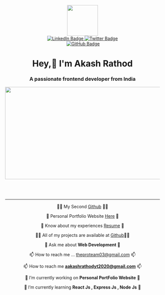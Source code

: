 



<div id="header" align="center">
  <img src="https://media.giphy.com/media/M9gbBd9nbDrOTu1Mqx/giphy.gif" width="100"/>
  <div id="badges">
    <a href="https://www.linkedin.com/in/akash-rathod-01b630259/">
      <img src="https://img.shields.io/badge/LinkedIn-blue?style=for-the-badge&logo=linkedin&logoColor=white" alt="LinkedIn Badge"/>
    </a>
    <a href="#">
      <img src="https://img.shields.io/badge/Twitter-blue?style=for-the-badge&logo=twitter&logoColor=white" alt="Twitter Badge"/>
    </a>
  </div>
  <img src="https://komarev.com/ghpvc/?username=ak-akash03&style=flat-square&color=blue" alt=""/>
<a href="https://github.com/ak-akash03?tab=followers"><img src="https://img.shields.io/github/followers/ak-akash03?label=Followers&style=social" alt="GitHub Badge"></a>
  <h1 color="blue">
    Hey,👋 I'm Akash Rathod
<h3 align="center">A passionate frontend developer from India</h3>
  </h1>
</div>
<div align="center">
  <img src="https://media.giphy.com/media/dWesBcTLavkZuG35MI/giphy.gif" width="600" height="300"/>
</div><br><br><br>

___


<div id="header" align="center">
  
   👨‍💻 My Second [Github](https://github.com/ak-akash03) 👨‍💻
   
   📝 Personal Portfolio Website  [Here](https://ak-akash03.github.io/personal-portfolio/) 📝
   
   📄 Know about my experiences [Resume](https://drive.google.com/file/d/128gXHNovejvb3iyKq45LL0AOn39v9_yV/view?usp=drive_link) 📄
   
   👨‍💻 All of my projects are available at [Github](https://github.com/ak-akash03)👨‍💻
   
   💬 Ask me about **Web Development** 💬
   
   📫 How to reach me ... theproteam03@gmail.com 📫
   
   📫 How to reach me **aakashrathodyt2020@gmail.com** 📫
   
   🔭 I’m currently working on **Personal PortFolio Website** 🔭
   
   🌱 I’m currently learning **React Js , Express Js , Node Js** 🌱
   
  
</div>


